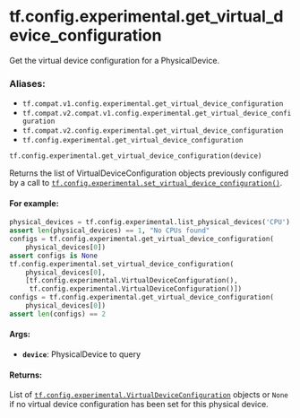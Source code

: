 <div itemscope itemtype="http://developers.google.com/ReferenceObject">
<meta itemprop="name" content="tf.config.experimental.get_virtual_device_configuration" />
<meta itemprop="path" content="Stable" />
</div>

# tf.config.experimental.get_virtual_device_configuration

Get the virtual device configuration for a PhysicalDevice.

### Aliases:

* `tf.compat.v1.config.experimental.get_virtual_device_configuration`
* `tf.compat.v2.compat.v1.config.experimental.get_virtual_device_configuration`
* `tf.compat.v2.config.experimental.get_virtual_device_configuration`
* `tf.config.experimental.get_virtual_device_configuration`

``` python
tf.config.experimental.get_virtual_device_configuration(device)
```

<!-- Placeholder for "Used in" -->

Returns the list of VirtualDeviceConfiguration objects previously configured
by a call to <a href="../../../tf/config/experimental/set_virtual_device_configuration.md"><code>tf.config.experimental.set_virtual_device_configuration()</code></a>.

#### For example:



```python
physical_devices = tf.config.experimental.list_physical_devices('CPU')
assert len(physical_devices) == 1, "No CPUs found"
configs = tf.config.experimental.get_virtual_device_configuration(
    physical_devices[0])
assert configs is None
tf.config.experimental.set_virtual_device_configuration(
    physical_devices[0],
    [tf.config.experimental.VirtualDeviceConfiguration(),
     tf.config.experimental.VirtualDeviceConfiguration()])
configs = tf.config.experimental.get_virtual_device_configuration(
    physical_devices[0])
assert len(configs) == 2
```

#### Args:


* <b>`device`</b>: PhysicalDevice to query


#### Returns:

List of <a href="../../../tf/config/experimental/VirtualDeviceConfiguration.md"><code>tf.config.experimental.VirtualDeviceConfiguration</code></a> objects or
`None` if no virtual device configuration has been set for this physical
device.
